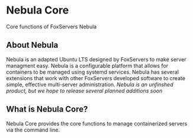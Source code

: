 # Nebula Core
Core functions of FoxServers Nebula

## About Nebula
Nebula is an adapted Ubuntu LTS designed by FoxServers to make server managment easy. Nebula is a configurable platform that allows for containers to be managed using systemd services. Nebula has several extensions that work with other FoxServers developed software to create simple, effective multi-server administration.
*Nebula is an unfinshed product, but we hope to release several planned additions soon*


## What is Nebula Core?
Nebula Core provides the core functions to manage containerized servers via the command line.
